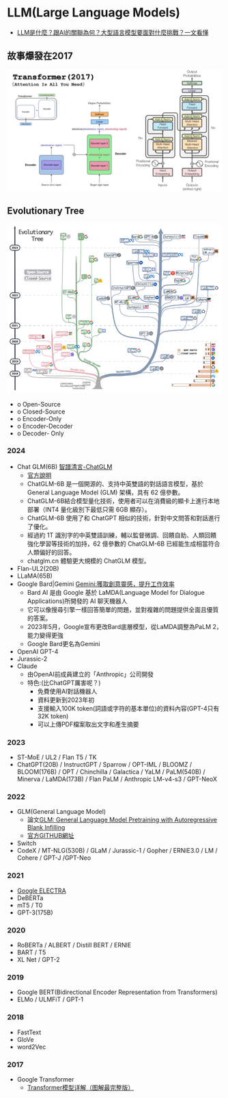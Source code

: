 # LLM(Large Language Models)
- [LLM是什麼？跟AI的關聯為何？大型語言模型要面對什麼挑戰？一文看懂](https://www.bnext.com.tw/article/76864/what-is-the-meaning-of-llm)

## 故事爆發在2017 
![Transformer(2017)](Transformer(2017).png)


## Evolutionary Tree

![LLM發展史](LLM_Tree.png)
- o	Open-Source
- o	Closed-Source
- o	Encoder-Only
- o	Encoder-Decoder
- o	Decoder- Only
### 2024
- Chat GLM(6B) [智譜清言-ChatGLM](https://chatglm.cn/)
  - [官方說明](https://github.com/THUDM/ChatGLM-6B)
  - ChatGLM-6B 是一個開源的、支持中英雙語的對話語言模型，基於 General Language Model (GLM) 架構，具有 62 億參數。
  - ChatGLM-6B結合模型量化技術，使用者可以在消費級的顯卡上進行本地部署（INT4 量化級別下最低只需 6GB 顯存）。
  - ChatGLM-6B 使用了和 ChatGPT 相似的技術，針對中文問答和對話進行了優化。
  - 經過約 1T 識別字的中英雙語訓練，輔以監督微調、回饋自助、人類回饋強化學習等技術的加持，62 億參數的 ChatGLM-6B 已經能生成相當符合人類偏好的回答。
  - chatglm.cn 體驗更大規模的 ChatGLM 模型。 
- Flan-UL2(20B)
- LLaMA(65B) 
- Google Bard|‎Gemini  [‎Gemini:獲取創意靈感，提升工作效率](https://gemini.google.com/?hl=zh-cn)
  - Bard AI 是由 Google 基於 LaMDA(Language Model for Dialogue Applications)所開發的 AI 聊天機器人
  - 它可以像搜尋引擎一樣回答簡單的問題，並對複雜的問題提供全面且優質的答案。
  - 2023年5月，Google宣布更改Bard底層模型，從LaMDA調整為PaLM 2，能力變得更強
  - Google Bard更名為‎Gemini
- OpenAI GPT-4 
- Jurassic-2 
- Claude
  - 由OpenAI前成員建立的「Anthropic」公司開發
  - 特色:(比ChatGPT厲害呢？)
    - 免費使用AI對話機器人
    - 資料更新到2023年初
    - 支援輸入100K token(詞語或字符的基本單位)的資料內容(GPT-4只有32K token)
    - 可以上傳PDF檔案取出文字和產生摘要

### 2023
-	ST-MoE / UL2 / Flan T5 / TK
- ChatGPT(20B) / InstructGPT / Sparrow / OPT-IML / BLOOMZ / BLOOM(176B) / OPT / Chinchilla / Galactica / YaLM / PaLM(540B) / Minerva / LaMDA(173B) / Flan PaLM / Anthropic LM-v4-s3 / GPT-NeoX

### 2022
- GLM(General Language Model)
  - 論文[GLM: General Language Model Pretraining with Autoregressive Blank Infilling](https://arxiv.org/abs/2103.10360)
  - [官方GITHUB網址](https://github.com/THUDM/GLM)
- Switch 
- CodeX / MT-NLG(530B) / GLaM / Jurassic-1 / Gopher / ERNIE3.0 / LM / Cohere / GPT-J /GPT-Neo

### 2021
- [Google ELECTRA](https://github.com/google-research/electra) 
- DeBERTa 
- mT5 / T0 
- GPT-3(175B)

### 2020
- RoBERTa / ALBERT / Distill BERT / ERNIE 
- BART / T5
- XL Net / GPT-2

### 2019
- Google BERT(Bidirectional Encoder Representation from Transformers) 
- ELMo / ULMFiT / GPT-1

### 2018
- FastText 
- GloVe
- word2Vec 
### 2017
- Google Transformer
  - [Transformer模型详解（图解最完整版）](https://zhuanlan.zhihu.com/p/338817680)
